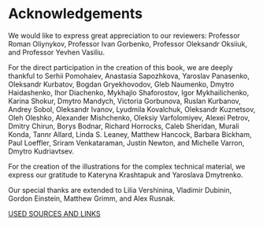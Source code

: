 # Acknowledgements

We would like to express great appreciation to our reviewers: Professor Roman Oliynykov, Professor Ivan Gorbenko, 
Professor Oleksandr Oksiiuk, and Professor Yevhen Vasiliu.

For the direct participation in the creation of this book, we are deeply thankful to Serhii Pomohaiev, Anastasia 
Sapozhkova, Yaroslav Panasenko, Oleksandr Kurbatov, Bogdan Gryekhovodov, Gleb Naumenko, Dmytro Haidashenko, Ihor 
Diachenko, Mykhajlo Shaforostov, Igor Mykhailichenko, Karina Shokur, Dmytro Mandych, Victoria Gorbunova, Ruslan 
Kurbanov, Andrey Sobol, Oleksandr Ivanov, Lyudmila Kovalchuk, Oleksandr Kuznetsov, Oleh Oleshko, Alexander Mishchenko, 
Oleksiy Varfolomiyev, Alexei Petrov, Dmitry Chirun, Borys Bodnar, Richard Horrocks, Caleb Sheridan, Murali Konda, Tannr 
Allard, Linda S. Leaney, Matthew Hancock, Barbara Bickham, Paul Loeffler, Sriram Venkataraman, Justin Newton, and 
Michelle Varron, Dmytro Kudriavtsev.

For the creation of the illustrations for the complex technical material, we express our gratitude to Kateryna 
Krashtapuk and Yaroslava Dmytrenko.

Our special thanks are extended to Lilia Vershinina, Vladimir Dubinin, Gordon Einstein, Matthew Grimm, and Alex Rusnak.

[USED SOURCES AND LINKS](https://gitlab.com/oleksandr.kurbatov/blockchain-and-decentralized-systems-book/-/blob/main/chapters/volume-1/12-used-sources-and-links.md) 
